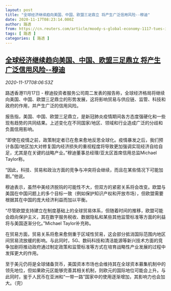 ```yaml
---
layout: post
title: "全球经济继续趋向美国、中国、欧盟三足鼎立 将产生广泛信用风险--穆迪"
date: 2020-11-17T08:23:14.000Z
author: 路透
from: https://cn.reuters.com/article/moody-s-global-economy-1117-tues-idCNKBS27X0PP
tags: [ 路透 ]
categories: [ 路透 ]
---
```

<!--1605601394000-->
[全球经济继续趋向美国、中国、欧盟三足鼎立 将产生广泛信用风险--穆迪](https://cn.reuters.com/article/moody-s-global-economy-1117-tues-idCNKBS27X0PP)
------

<div>
<div><i>2020-11-17T08:06:53Z</i></div><p>路透香港11月17日 - 穆迪投资者服务公司周二发表的报告称，全球经济格局将继续向美国、中国、欧盟三足鼎立的形势发展，这将影响贸易与供应链、监管、科技和政府的作用，并产生广泛的信用风险。</p><p>报告指，美国、中国、欧盟三足鼎立，是新冠肺炎疫情期间各方态度强硬化和一些现有趋势的共同结果。上述变化在不同国家/地区、领域和行业造成广泛的分歧和负面信用影响。</p><p>“即使在疫情之前，政策制定者已在愈来愈地反思全球化。疫情暴发之后，我们预计各国/地区加大对修复国内经济损失的重视程度将导致更加强调实现经济自给自足，尤其是在关键的战略产业。”穆迪董事总经理/亚太区首席信用总监Michael Taylor称。</p><p>“因此，科技、贸易和政治方面的竞争与冲突将会继续，而且在某些情况下可能加剧。”他说。</p><p>穆迪表示，虽然中美经济脱钩的可能性不大，但双方的紧密关系将会改变。欧盟与美国在中国问题上的多个目标一致（例如保护知识产权和开放市场），但欧盟需要根据其在中国的庞大经济利益而加以平衡。</p><p>“尽管欧盟支持建立在制度基础上的全球贸易体系，但随着时间的推移，欧盟可能会趋向保护主义，其在数字服务税收、数据隐私和某些其他监管标准等方面的利益将与美国逐渐分化。”Michael Taylor补充称。</p><p>在贸易方面，贸易关系将愈来愈侧重于区域性贸易，这会部分抵消国际范围内地区间贸易流放缓的影响。与此同时，5G、数码科技和清洁能源等新兴技术方面的竞争加剧将推动政府通过制定政策和监管标准等方式在培育战略性产业发展的过程中发挥更大的作用。</p><p>至于美元仍将是全球储备货币，美国资本市场也会维持其在全球资本募集机制中的领先地位，但如果欧元区能够完善其相关机制，则欧元的国际地位可能会上升。与此同时，鉴于人民币在亚洲和“一带一路”国家中的使用逐渐增加，其影响力也会加大。（完）</p>
</div>
